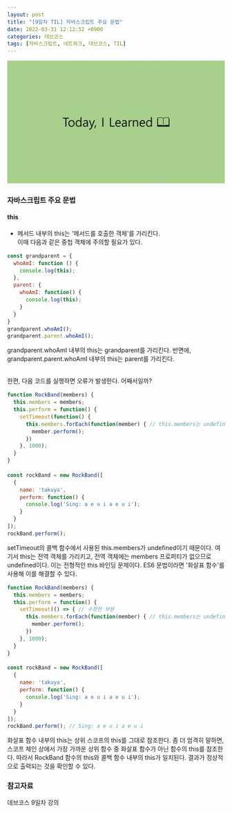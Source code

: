 ```yaml
---
layout: post
title: "[9일차 TIL] 자바스크립트 주요 문법"
date: 2022-03-31 12:12:52 +0900
categories: 데브코스
tags: [자바스크립트, 네트워크, 데브코스, TIL]
---
```


<img src="https://github.com/gitul0515/gitul0515.github.io/blob/main/_posts/image/TIL.png?raw=true" alt="TIL 이미지">

### 자바스크립트 주요 문법
#### this
* 메서드 내부의 this는 '메서드를 호출한 객체'를 가리킨다.  
  이때 다음과 같은 중첩 객체에 주의할 필요가 있다.  
```Javascript
const grandparent = {
  whoAmI: function () {
    console.log(this);
  },
  parent: {
    whoAmI: function() {
      console.log(this);
    }
  }
}
grandparent.whoAmI(); 
grandparent.parent.whoAmI();
```
grandparent.whoAmI 내부의 this는 grandparent를 가리킨다. 반면에, grandparent.parent.whoAmI 내부의 this는 parent를 가리킨다.   
<br>

한편, 다음 코드를 실행하면 오류가 발생한다. 어째서일까?  
```Javascript
function RockBand(members) {
  this.members = members;
  this.perform = function() {
    setTimeout(function() {
      this.members.forEach(function(member) { // this.members는 undefined
        member.perform();
      })
    }, 1000);
  }
}

const rockBand = new RockBand([
  {
    name: 'takuya',
    perform: function() {
      console.log('Sing: a e u i a e u i');
    }
  }
]);
rockBand.perform();
```
setTimeout의 콜백 함수에서 사용된 this.members가 undefined이기 때문이다. 여기서 this는 전역 객체를 가리키고, 전역 객체에는 members 프로퍼티가 없으므로 undefined이다. 이는 전형적인 this 바인딩 문제이다. ES6 문법이라면 '화살표 함수'를 사용해 이를 해결할 수 있다.   

```Javascript
function RockBand(members) {
  this.members = members;
  this.perform = function() {
    setTimeout(() => { // 수정한 부분
      this.members.forEach(function(member) { // this.members는 undefined
        member.perform();
      })
    }, 1000);
  }
}

const rockBand = new RockBand([
  {
    name: 'takuya',
    perform: function() {
      console.log('Sing: a e u i a e u i');
    }
  }
]);
rockBand.perform(); // Sing: a e u i a e u i
```
화살표 함수 내부의 this는 상위 스코프의 this를 그대로 참조한다. 좀 더 엄격히 말하면, 스코프 체인 상에서 가장 가까운 상위 함수 중 화살표 함수가 아닌 함수의 this를 참조한다. 따라서 RockBand 함수의 this와 콜백 함수 내부의 this가 일치된다. 결과가 정상적으로 출력되는 것을 확인할 수 있다.   

### 참고자료
데브코스 9일차 강의 
